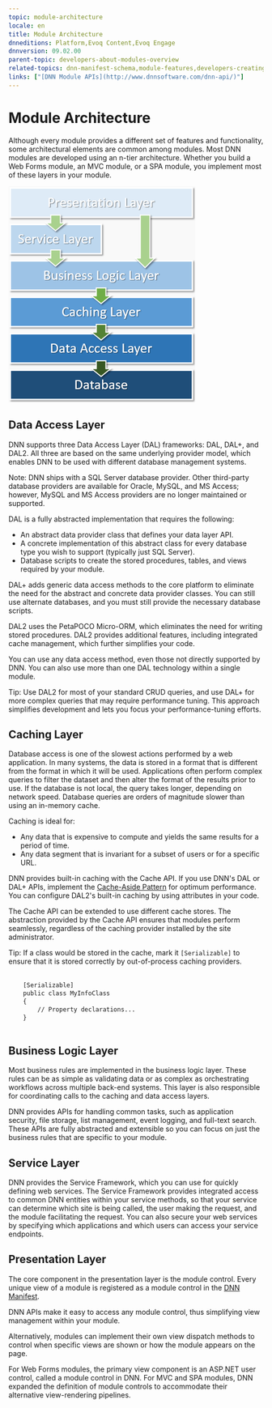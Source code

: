```yaml
---
topic: module-architecture
locale: en
title: Module Architecture
dnneditions: Platform,Evoq Content,Evoq Engage
dnnversion: 09.02.00
parent-topic: developers-about-modules-overview
related-topics: dnn-manifest-schema,module-features,developers-creating-modules-overview,about-evs
links: ["[DNN Module APIs](http://www.dnnsoftware.com/dnn-api/)"]
---
```


# Module Architecture

Although every module provides a different set of features and functionality, some architectural elements are common among modules. Most DNN modules are developed using an n-tier architecture. Whether you build a Web Forms module, an MVC module, or a SPA module, you implement most of these layers in your module.

  

![Module architecture](img/gra-module-architecture.png)

  

## Data Access Layer

DNN supports three Data Access Layer (DAL) frameworks: DAL, DAL+, and DAL2. All three are based on the same underlying provider model, which enables DNN to be used with different database management systems.

Note: DNN ships with a SQL Server database provider. Other third-party database providers are available for Oracle, MySQL, and MS Access; however, MySQL and MS Access providers are no longer maintained or supported.

DAL is a fully abstracted implementation that requires the following:

*   An abstract data provider class that defines your data layer API.
*   A concrete implementation of this abstract class for every database type you wish to support (typically just SQL Server).
*   Database scripts to create the stored procedures, tables, and views required by your module.

DAL+ adds generic data access methods to the core platform to eliminate the need for the abstract and concrete data provider classes. You can still use alternate databases, and you must still provide the necessary database scripts.

DAL2 uses the PetaPOCO Micro-ORM, which eliminates the need for writing stored procedures. DAL2 provides additional features, including integrated cache management, which further simplifies your code.

You can use any data access method, even those not directly supported by DNN. You can also use more than one DAL technology within a single module.

Tip: Use DAL2 for most of your standard CRUD queries, and use DAL+ for more complex queries that may require performance tuning. This approach simplifies development and lets you focus your performance-tuning efforts.

## Caching Layer

Database access is one of the slowest actions performed by a web application. In many systems, the data is stored in a format that is different from the format in which it will be used. Applications often perform complex queries to filter the dataset and then alter the format of the results prior to use. If the database is not local, the query takes longer, depending on network speed. Database queries are orders of magnitude slower than using an in-memory cache.

Caching is ideal for:

*   Any data that is expensive to compute and yields the same results for a period of time.
*   Any data segment that is invariant for a subset of users or for a specific URL.

DNN provides built-in caching with the Cache API. If you use DNN's DAL or DAL+ APIs, implement the [Cache-Aside Pattern](http://msdn.microsoft.com/en-us/library/dn589799.aspx) for optimum performance. You can configure DAL2's built-in caching by using attributes in your code.

The Cache API can be extended to use different cache stores. The abstraction provided by the Cache API ensures that modules perform seamlessly, regardless of the caching provider installed by the site administrator.

Tip: If a class would be stored in the cache, mark it `[Serializable]` to ensure that it is stored correctly by out-of-process caching providers.

```
 
    [Serializable]
    public class MyInfoClass
    {
        // Property declarations...
    }
            
```

## Business Logic Layer

Most business rules are implemented in the business logic layer. These rules can be as simple as validating data or as complex as orchestrating workflows across multiple back-end systems. This layer is also responsible for coordinating calls to the caching and data access layers.

DNN provides APIs for handling common tasks, such as application security, file storage, list management, event logging, and full-text search. These APIs are fully abstracted and extensible so you can focus on just the business rules that are specific to your module.

## Service Layer

DNN provides the Service Framework, which you can use for quickly defining web services. The Service Framework provides integrated access to common DNN entities within your service methods, so that your service can determine which site is being called, the user making the request, and the module facilitating the request. You can also secure your web services by specifying which applications and which users can access your service endpoints.

## Presentation Layer

The core component in the presentation layer is the module control. Every unique view of a module is registered as a module control in the [DNN Manifest](dnn-manifest-schema).

DNN APIs make it easy to access any module control, thus simplifying view management within your module.

Alternatively, modules can implement their own view dispatch methods to control when specific views are shown or how the module appears on the page.

For Web Forms modules, the primary view component is an ASP.NET user control, called a module control in DNN. For MVC and SPA modules, DNN expanded the definition of module controls to accommodate their alternative view-rendering pipelines.